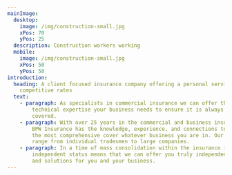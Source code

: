 ```yaml
---
mainImage:
  desktop:
    image: /img/construction-small.jpg
    xPos: 70
    yPos: 25
  description: Construction workers working
  mobile:
    image: /img/construction-small.jpg
    xPos: 50
    yPos: 50
introduction:
  heading: A client focused insurance company offering a personal service at
    competitive rates
  text:
    - paragraph: As specialists in commercial insurance we can offer the care and
        technical expertise your business needs to ensure it is always fully
        covered.
    - paragraph: With over 25 years in the commercial and business insurance market,
        BPW Insurance has the knowledge, experience, and connections to deliver
        the most comprehensive cover whatever business you are in. Our clients
        range from individual tradesmen to large companies.
    - paragraph: In a time of mass consolidation within the insurance industry, our
        independent status means that we can offer you truly independent advice
        and solutions for you and your business.
---
```

